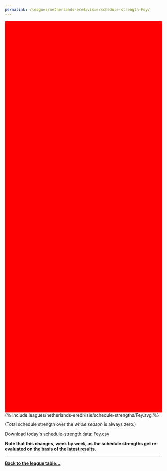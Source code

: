 ```yaml
---
permalink: /leagues/netherlands-eredivisie/schedule-strength-Fey/
---
```


<style>
.svg-wrap {
    background-color:red;
    height:0;
    padding-top:250%; /* 350px/550px */
    position: relative;
}

svg {
    background-color: white;
    height: 100%;
    display:block;
    width: 100%;
    position: absolute;
    top:0;
    left:0;
}
</style>


<div class="svg-wrap">
{% include leagues/netherlands-eredivisie/schedule-strengths/Fey.svg %}
</div>

-----

(Total schedule strength over the *whole season* is always zero.)


Download today's schedule-strength data: [Fey.csv](/assets/leagues/netherlands-eredivisie/2019/schedule-strengths/Fey.csv)

**Note that this changes, week by week, as the schedule strengths get re-evaluated on the
basis of the latest results.**

-----

[**Back to the league table...**](/leagues/netherlands-eredivisie)



